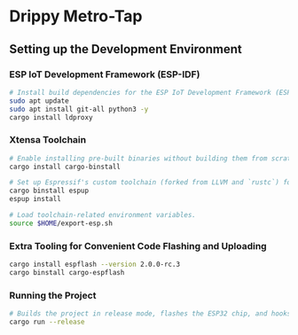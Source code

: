 # Drippy Metro-Tap

## Setting up the Development Environment

### ESP IoT Development Framework (ESP-IDF)

```bash
# Install build dependencies for the ESP IoT Development Framework (ESP-IDF).
sudo apt update
sudo apt install git-all python3 -y
cargo install ldproxy
```

### Xtensa Toolchain

```bash
# Enable installing pre-built binaries without building them from scratch with `cargo install`.
cargo install cargo-binstall

# Set up Espressif's custom toolchain (forked from LLVM and `rustc`) for Xtensa architecture support.
cargo binstall espup
espup install

# Load toolchain-related environment variables.
source $HOME/export-esp.sh
```

### Extra Tooling for Convenient Code Flashing and Uploading

```bash
cargo install espflash --version 2.0.0-rc.3
cargo binstall cargo-espflash
```

### Running the Project

```bash
# Builds the project in release mode, flashes the ESP32 chip, and hooks into the serial monitor.
cargo run --release
```

